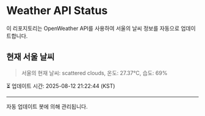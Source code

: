 
# Weather API Status

이 리포지토리는 OpenWeather API를 사용하여 서울의 날씨 정보를 자동으로 업데이트합니다.

## 현재 서울 날씨
> 서울의 현재 날씨: scattered clouds, 온도: 27.37°C, 습도: 69%

⏳ 업데이트 시간: 2025-08-12 21:22:44 (KST)

---
자동 업데이트 봇에 의해 관리됩니다.
